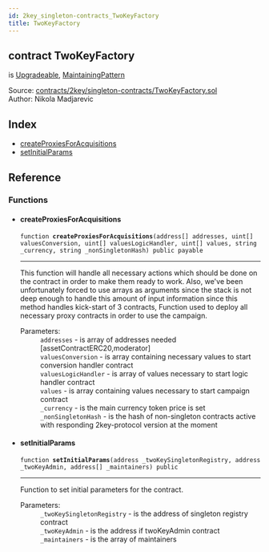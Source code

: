 ```yaml
---
id: 2key_singleton-contracts_TwoKeyFactory
title: TwoKeyFactory
---
```


<div class="contract-doc"><div class="contract"><h2 class="contract-header"><span class="contract-kind">contract</span> TwoKeyFactory</h2><p class="base-contracts"><span>is</span> <a href="2key_Upgradeable.html">Upgradeable</a><span>, </span><a href="2key_MaintainingPattern.html">MaintainingPattern</a></p><div class="source">Source: <a href="https://github.com/2keynet/web3-alpha/blob/v0.0.3/contracts/2key/singleton-contracts/TwoKeyFactory.sol" target="_blank">contracts/2key/singleton-contracts/TwoKeyFactory.sol</a></div><div class="author">Author: Nikola Madjarevic</div></div><div class="index"><h2>Index</h2><ul><li><a href="2key_singleton-contracts_TwoKeyFactory.html#createProxiesForAcquisitions">createProxiesForAcquisitions</a></li><li><a href="2key_singleton-contracts_TwoKeyFactory.html#setInitialParams">setInitialParams</a></li></ul></div><div class="reference"><h2>Reference</h2><div class="functions"><h3>Functions</h3><ul><li><div class="item function"><span id="createProxiesForAcquisitions" class="anchor-marker"></span><h4 class="name">createProxiesForAcquisitions</h4><div class="body"><code class="signature">function <strong>createProxiesForAcquisitions</strong><span>(address[] addresses, uint[] valuesConversion, uint[] valuesLogicHandler, uint[] values, string _currency, string _nonSingletonHash) </span><span>public </span><span>payable </span></code><hr/><div class="description"><p>This function will handle all necessary actions which should be done on the contract in order to make them ready to work. Also, we&#x27;ve been unfortunately forced to use arrays as arguments since the stack is not deep enough to handle this amount of input information since this method handles kick-start of 3 contracts, Function used to deploy all necessary proxy contracts in order to use the campaign.</p></div><dl><dt><span class="label-parameters">Parameters:</span></dt><dd><div><code>addresses</code> - is array of addresses needed [assetContractERC20,moderator]</div><div><code>valuesConversion</code> - is array containing necessary values to start conversion handler contract</div><div><code>valuesLogicHandler</code> - is array of values necessary to start logic handler contract</div><div><code>values</code> - is array containing values necessary to start campaign contract</div><div><code>_currency</code> - is the main currency token price is set</div><div><code>_nonSingletonHash</code> - is the hash of non-singleton contracts active with responding 2key-protocol version at the moment</div></dd></dl></div></div></li><li><div class="item function"><span id="setInitialParams" class="anchor-marker"></span><h4 class="name">setInitialParams</h4><div class="body"><code class="signature">function <strong>setInitialParams</strong><span>(address _twoKeySingletonRegistry, address _twoKeyAdmin, address[] _maintainers) </span><span>public </span></code><hr/><div class="description"><p>Function to set initial parameters for the contract.</p></div><dl><dt><span class="label-parameters">Parameters:</span></dt><dd><div><code>_twoKeySingletonRegistry</code> - is the address of singleton registry contract</div><div><code>_twoKeyAdmin</code> - is the address if twoKeyAdmin contract</div><div><code>_maintainers</code> - is the array of maintainers</div></dd></dl></div></div></li></ul></div></div></div>
